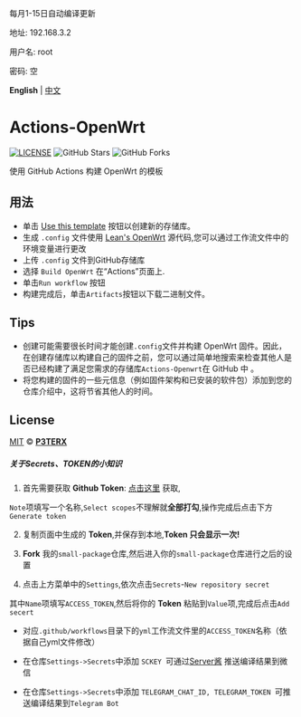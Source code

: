 每月1-15日自动编译更新

地址: 192.168.3.2

用户名: root

密码: 空

**English** | [中文](https://p3terx.com/archives/build-openwrt-with-github-actions.html)

# Actions-OpenWrt

[![LICENSE](https://img.shields.io/github/license/mashape/apistatus.svg?style=flat-square&label=LICENSE)](https://github.com/P3TERX/Actions-OpenWrt/blob/master/LICENSE)
![GitHub Stars](https://img.shields.io/github/stars/P3TERX/Actions-OpenWrt.svg?style=flat-square&label=Stars&logo=github)
![GitHub Forks](https://img.shields.io/github/forks/P3TERX/Actions-OpenWrt.svg?style=flat-square&label=Forks&logo=github)
 

使用 GitHub Actions 构建 OpenWrt 的模板

## 用法

- 单击 [Use this template](https://github.com/P3TERX/Actions-OpenWrt/generate) 按钮以创建新的存储库。 
- 生成 `.config` 文件使用 [Lean's OpenWrt](https://github.com/coolsnowwolf/lede) 源代码,您可以通过工作流文件中的环境变量进行更改
- 上传 `.config` 文件到GitHub存储库
- 选择 `Build OpenWrt` 在“Actions”页面上.
- 单击`Run workflow` 按钮
- 构建完成后，单击`Artifacts`按钮以下载二进制文件。

## Tips

- 创建可能需要很长时间才能创建`.config`文件并构建 OpenWrt 固件。因此，在创建存储库以构建自己的固件之前，您可以通过简单地搜索来检查其他人是否已经构建了满足您需求的存储库`Actions-Openwrt`在 GitHub 中 。 
- 将您构建的固件的一些元信息（例如固件架构和已安装的软件包）添加到您的仓库介绍中，这将节省其他人的时间。

## License

[MIT](https://github.com/P3TERX/Actions-OpenWrt/blob/main/LICENSE) © [**P3TERX**](https://p3terx.com)

##### 关于Secrets、TOKEN的小知识


1. 首先需要获取 **Github Token**: [点击这里](https://github.com/settings/tokens/new) 获取,

 `Note`项填写一个名称,`Select scopes`不理解就**全部打勾**,操作完成后点击下方`Generate token`

2. 复制页面中生成的 **Token**,并保存到本地,**Token 只会显示一次!**

3. **Fork** 我的`small-package`仓库,然后进入你的`small-package`仓库进行之后的设置

4. 点击上方菜单中的`Settings`,依次点击`Secrets`-`New repository secret`

其中`Name`项填写`ACCESS_TOKEN`,然后将你的 **Token** 粘贴到`Value`项,完成后点击`Add secert`

* 对应`.github/workflows`目录下的`yml`工作流文件里的`ACCESS_TOKEN`名称（依据自己yml文件修改）

* 在仓库`Settings->Secrets`中添加 `SCKEY `可通过[Server酱](http://sc.ftqq.com) 推送编译结果到微信

* 在仓库`Settings->Secrets`中添加 `TELEGRAM_CHAT_ID, TELEGRAM_TOKEN `可推送编译结果到`Telegram Bot`
